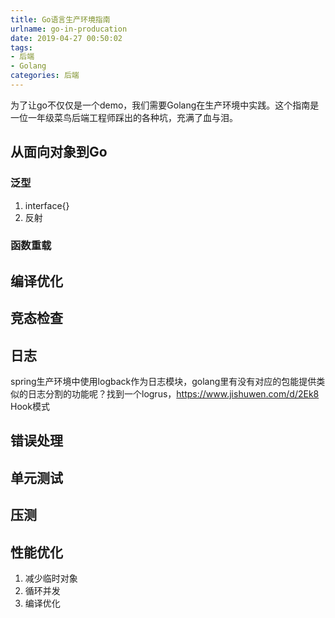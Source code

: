 ```yaml
---
title: Go语言生产环境指南
urlname: go-in-producation
date: 2019-04-27 00:50:02
tags:
- 后端
- Golang
categories: 后端
---
```

为了让go不仅仅是一个demo，我们需要Golang在生产环境中实践。这个指南是一位一年级菜鸟后端工程师踩出的各种坑，充满了血与泪。

<!-- more -->

## 从面向对象到Go
### 泛型
1. interface{}
2. 反射

### 函数重载

## 编译优化

## 竞态检查

## 日志
spring生产环境中使用logback作为日志模块，golang里有没有对应的包能提供类似的日志分割的功能呢？找到一个logrus，https://www.jishuwen.com/d/2Ek8
Hook模式

## 错误处理

## 单元测试

## 压测

## 性能优化
1. 减少临时对象
2. 循环并发
3. 编译优化
